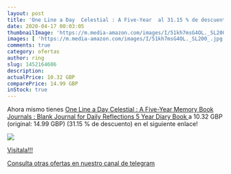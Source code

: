 ```yaml
---
layout: post
title: 'One Line a Day  Celestial : A Five-Year  al 31.15 % de descuento'
date: 2020-04-17 00:03:05
thumbnailImage: 'https://m.media-amazon.com/images/I/51kh7msG4OL._SL200_.jpg'
images: [ 'https://m.media-amazon.com/images/I/51kh7msG4OL._SL200_.jpg' ]
comments: true
category: ofertas
author: ring
slug: 1452164606
description:
actualPrice: 10.32 GBP
comparePrice: 14.99 GBP
inStock: true
---
```


Ahora mismo tienes [One Line a Day  Celestial : A Five-Year Memory Book  Journals :  Blank Journal for Daily Reflections  5 Year Diary Book ](https://www.amazon.com/dp/1452164606/?tag=redken08-20) a 10.32 GBP (original: 14.99 GBP) (31.15 %  de descuento) en el siguiente enlace!

[![](https://m.media-amazon.com/images/I/51kh7msG4OL._SL200_.jpg)](https://www.amazon.com/dp/1452164606/?tag=redken08-20)

[Visítala!!!](https://www.amazon.com/dp/1452164606/?tag=redken08-20)

[Consulta otras ofertas en nuestro canal de telegram](https://t.me/s/ofertas25)
